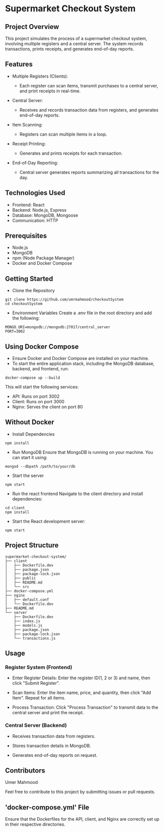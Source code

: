 # Supermarket Checkout System

## Project Overview
This project simulates the process of a supermarket checkout system, involving multiple registers and a central server. The system records transactions, prints receipts, and generates end-of-day reports.

## Features
- Multiple Registers (Clients): 
    - Each register can scan items, transmit purchases to a central server, and print receipts in real-time.

- Central Server: 
    - Receives and records transaction data from registers, and generates end-of-day reports.

- Item Scanning: 
    - Registers can scan multiple items in a loop.

- Receipt Printing: 
    - Generates and prints receipts for each transaction.

- End-of-Day Reporting: 
    - Central server generates reports summarizing all transactions for the day.

## Technologies Used

- Frontend: React
- Backend: Node.js, Express
- Database: MongoDB, Mongoose
- Communication: HTTP

## Prerequisites
- Node.js
- MongoDB
- npm (Node Package Manager)
- Docker and Docker Compose

## Getting Started

- Clone the Repository
```
git clone https://github.com/umrmahmood/checkoutSystem
cd checkoutSystem
```
- Environment Variables
Create a .env file in the root directory and add the following:
```
MONGO_URI=mongodb://mongodb:27017/central_server
PORT=3002
```

## Using Docker Compose
- Ensure Docker and Docker Compose are installed on your machine. 
- To start the entire application stack, including the MongoDB database, backend, and frontend, run:

```
docker-compose up --build
```
This will start the following services:

- API: Runs on port 3002
- Client: Runs on port 3000
- Nginx: Serves the client on port 80

## Without Docker
- Install Dependencies
```
npm install
```

- Run MongoDB
Ensure that MongoDB is running on your machine. You can start it using:
```
mongod --dbpath /path/to/your/db
```

- Start the server
```
npm start
```
- Run the react frontend
Navigate to the client directory and install dependencies:
```
cd client
npm install
```
- Start the React development server:
```
npm start
```


## Project Structure
```
supermarket-checkout-system/
├── client
│   ├── Dockerfile.dev
│   ├── package.json
│   ├── package-lock.json
│   ├── public
│   ├── README.md
│   └── src
├── docker-compose.yml
├── nginx
│   ├── default.conf
│   └── Dockerfile.dev
├── README.md
└── server
    ├── Dockerfile.dev
    ├── index.js
    ├── models.js
    ├── package.json
    ├── package-lock.json
    └── transactions.js
```

## Usage
### Register System (Frontend)
- Enter Register Details: Enter the register ID(1, 2 or 3) and name, then click "Submit Register".

- Scan Items: Enter the item name, price, and quantity, then click "Add Item". Repeat for all items.

- Process Transaction: Click "Process Transaction" to transmit data to the central server and print the receipt.

### Central Server (Backend)
- Receives transaction data from registers.

- Stores transaction details in MongoDB.

- Generates end-of-day reports on request.

## Contributors
Umer Mahmood

Feel free to contribute to this project by submitting issues or pull requests.

## 'docker-compose.yml' File
Ensure that the Dockerfiles for the API, client, and Nginx are correctly set up in their respective directories.